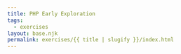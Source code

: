 ```yaml
---
title: PHP Early Exploration
tags:
  - exercises
layout: base.njk
permalink: exercises/{{ title | slugify }}/index.html
---
```


